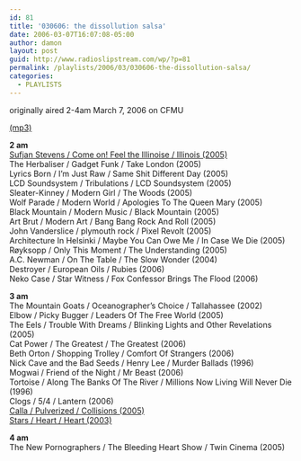 ```yaml
---
id: 81
title: '030606: the dissollution salsa'
date: 2006-03-07T16:07:08-05:00
author: damon
layout: post
guid: http://www.radioslipstream.com/wp/?p=81
permalink: /playlists/2006/03/030606-the-dissollution-salsa/
categories:
  - PLAYLISTS
---
```

originally aired 2-4am March 7, 2006 on CFMU

[(mp3)](/radio/slipstream060306.mp3)

**2 am**  
[Sufjan Stevens / Come on! Feel the Illinoise / Illinois (2005)](/2005/07/06/we-laughed-at-the-beatitudes-of-a-thousand-lines/)  
The Herbaliser / Gadget Funk / Take London (2005)  
Lyrics Born / I’m Just Raw / Same Shit Different Day (2005)  
LCD Soundsystem / Tribulations / LCD Soundsystem (2005)  
Sleater-Kinney / Modern Girl / The Woods (2005)  
Wolf Parade / Modern World / Apologies To The Queen Mary (2005)  
Black Mountain / Modern Music / Black Mountain (2005)  
Art Brut / Modern Art / Bang Bang Rock And Roll (2005)  
John Vanderslice / plymouth rock / Pixel Revolt (2005)  
Architecture In Helsinki / Maybe You Can Owe Me / In Case We Die (2005)  
Røyksopp / Only This Moment / The Understanding (2005)  
A.C. Newman / On The Table / The Slow Wonder (2004)  
Destroyer / European Oils / Rubies (2006)  
Neko Case / Star Witness / Fox Confessor Brings The Flood (2006)

**3 am**  
The Mountain Goats / Oceanographer’s Choice / Tallahassee (2002)  
Elbow / Picky Bugger / Leaders Of The Free World (2005)  
The Eels / Trouble With Dreams / Blinking Lights and Other Revelations (2005)  
Cat Power / The Greatest / The Greatest (2006)  
Beth Orton / Shopping Trolley / Comfort Of Strangers (2006)  
Nick Cave and the Bad Seeds / Henry Lee / Murder Ballads (1996)  
Mogwai / Friend of the Night / Mr Beast (2006)  
Tortoise / Along The Banks Of The River / Millions Now Living Will Never Die (1996)  
Clogs / 5/4 / Lantern (2006)  
[Calla / Pulverized / Collisions (2005)](/2005/08/03/quote-me-on-the-first-cause-the-worst-is-to-come/)  
[Stars / Heart / Heart (2003)](/2005/10/15/i-think-i-saw-your-airplane-in-the-sky-tonight/)

**4 am**  
The New Pornographers / The Bleeding Heart Show / Twin Cinema (2005)